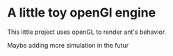 # A little toy openGl engine

This little project uses openGL to render ant's behavior.

Maybe adding more simulation in the futur
